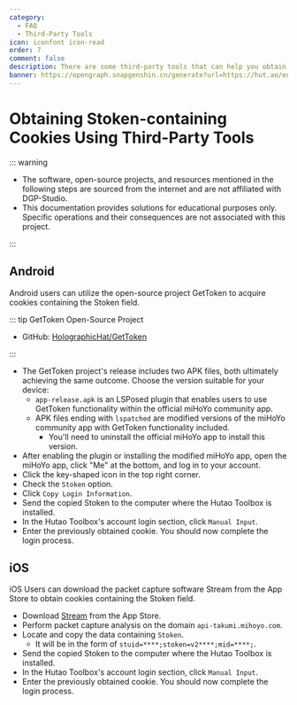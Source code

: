 ```yaml
---
category:
  - FAQ
  - Third-Party Tools
icon: iconfont icon-read
order: 7
comment: false
description: There are some third-party tools that can help you obtain the cookie from the miHoYo community with the Stoken field value and use it for Snap Hutao.
banner: https://opengraph.snapgenshin.cn/generate?url=https://hut.ao/en/advanced/get-stoken-cookie-from-the-third-party.html&has_description=False
---
```


# Obtaining Stoken-containing Cookies Using Third-Party Tools

::: warning

- The software, open-source projects, and resources mentioned in the following steps are sourced from the internet and are not affiliated with DGP-Studio.
- This documentation provides solutions for educational purposes only. Specific operations and their consequences are not associated with this project.

:::

## Android

Android users can utilize the open-source project GetToken to acquire cookies containing the Stoken field.

::: tip GetToken Open-Source Project

- GitHub: [HolographicHat/GetToken](https://github.com/HolographicHat/GetToken)

:::

- The GetToken project's release includes two APK files, both ultimately achieving the same outcome. Choose the version suitable for your device:
  - `app-release.apk` is an LSPosed plugin that enables users to use GetToken functionality within the official miHoYo community app.
  - APK files ending with `lspatched` are modified versions of the miHoYo community app with GetToken functionality included.
    - You'll need to uninstall the official miHoYo app to install this version.
- After enabling the plugin or installing the modified miHoYo app, open the miHoYo app, click "Me" at the bottom, and log in to your account.
- Click the key-shaped icon in the top right corner.
- Check the `Stoken` option.
- Click `Copy Login Information`.
- Send the copied Stoken to the computer where the Hutao Toolbox is installed.
- In the Hutao Toolbox's account login section, click `Manual Input`.
- Enter the previously obtained cookie. You should now complete the login process.

## iOS

iOS Users can download the packet capture software Stream from the App Store to obtain cookies containing the Stoken field.

- Download [Stream](https://apps.apple.com/cn/app/stream/id1312141691) from the App Store.
- Perform packet capture analysis on the domain `api-takumi.mihoyo.com`.
- Locate and copy the data containing `Stoken`.
  - It will be in the form of `stuid=****;stoken=v2****;mid=****;`.
- Send the copied Stoken to the computer where the Hutao Toolbox is installed.
- In the Hutao Toolbox's account login section, click `Manual Input`.
- Enter the previously obtained cookie. You should now complete the login process.
